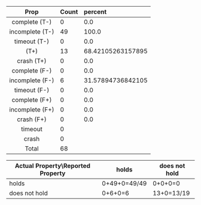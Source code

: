 
| Prop | Count | percent |
|:----:|:------|:--|
|complete   (T-)|0| 0.0 |
|incomplete (T-)|49|100.0 |
|timeout    (T-)|0|0.0 |
|           (T+)|13|68.42105263157895 |
|crash      (T+)|0|0.0 |
|complete   (F-)|0|0.0 |
|incomplete (F-)|6|31.57894736842105 |
|timeout    (F-)|0|0.0 |
|complete   (F+)|0|0.0 |
|incomplete (F+)|0|0.0 |
|crash      (F+)|0|0.0 |
|timeout        |0| |
|crash          |0| |
|Total          |68| |

| Actual Property\Reported Property | holds | does not hold |
|------------------------------------|-------|---------------|
| holds | 0+49+0=49/49 | 0+0+0=0 |
| does not hold | 0+6+0=6 | 13+0=13/19 |


